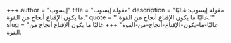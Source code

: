 +++
author = "إيسوب"
title = "مقولة إيسوب"
description = "مقولة إيسوب: غالبًا ما يكون الإقناع أنجاح من القوة."
quote = '''غالبًا ما يكون الإقناع أنجاح من القوة.'''
slug = "غالبًا-ما-يكون-الإقناع-أنجاح-من-القوة"
+++
غالبًا ما يكون الإقناع أنجاح من القوة.
